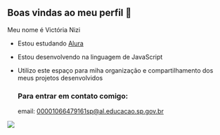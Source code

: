 ## Boas vindas ao meu perfil 👋

Meu nome é Victória Nizi 

- Estou estudando [Alura](https://www.alura.cpm.br)
- Estou desenvolvendo na linguagem de JavaScript
- Utilizo este espaço para miha organização e compartilhamento dos meus projetos desenvolvidos

  ### Para entrar em contato comigo:
  email: 00001066479161sp@al.educacao.sp.gov.br

![](https://media1.tenor.com/m/JKo6Z5x3slYAAAAC/hug-extasyxx.gif)
 
